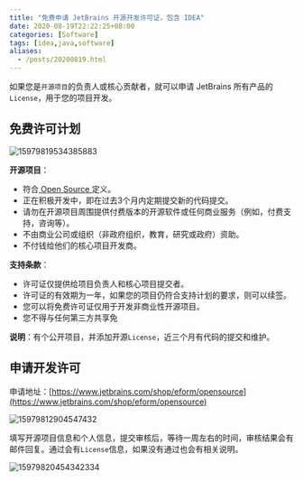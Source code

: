 ```yaml
---
title: "免费申请 JetBrains 开源开发许可证，包含 IDEA"
date: 2020-08-19T22:22:25+08:00 
categories: [Software] 
tags: [idea,java,software]
aliases:
  - /posts/20200819.html
---
```


如果您是`开源项目`的负责人或核心贡献者，就可以申请 JetBrains 所有产品的`License`，用于您的项目开发。

## 免费许可计划

![15979819534385883](https://images.ichochy.com/15979819534385883.png)

**开源项目**：
* 符合[ Open Source ](https://opensource.org/docs/osd)定义。
* 正在积极开发中，即在过去3个月内定期提交新的代码提交。
* 请勿在开源项目周围提供付费版本的开源软件或任何商业服务（例如，付费支持，咨询等）。
* 不由商业公司或组织（非政府组织，教育，研究或政府）资助。
* 不付钱给他们的核心项目开发商。

**支持条款**：
* 许可证仅提供给项目负责人和核心项目提交者。
* 许可证的有效期为一年，如果您的项目仍符合支持计划的要求，则可以续签。
* 您可以将免费许可证仅用于开发非商业性开源项目。
* 您不得与任何第三方共享免

**说明**：有个公开项目，并添加开源`License`，近三个月有代码的提交和维护。

## 申请开发许可
申请地址：[https://www.jetbrains.com/shop/eform/opensource](https://www.jetbrains.com/shop/eform/opensource)

![15979812904547432](https://images.ichochy.com/15979812904547432.png)

填写开源项目信息和个人信息，提交审核后，等待一周左右的时间，审核结果会有邮件回复。通过会有`License`信息，如果没有通过也会有相关说明。

![15979820454342334](https://images.ichochy.com/15979820454342334.png)

